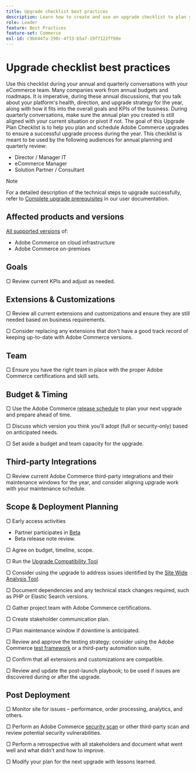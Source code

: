 ```yaml
---
title: Upgrade checklist best practices
description: Learn how to create and use an upgrade checklist to plan your Adobe Commerce and Magento Open Source upgrade strategy.
role: Leader
feature: Best Practices
feature-set: Commerce
exl-id: c9b644fa-290c-4f33-b5a7-19f7122ff08e
---
```

# Upgrade checklist best practices

Use this checklist during your annual and quarterly conversations with your eCommerce team. Many companies work from annual budgets and roadmaps. It is imperative, during these annual discussions, that you talk about your platform's health, direction, and upgrade strategy for the year, along with how it fits into the overall goals and KPIs of the business. During quarterly conversations, make sure the annual plan you created is still aligned with your current situation or pivot if not. The goal of this Upgrade Plan Checklist is to help you plan and schedule Adobe Commerce upgrades to ensure a successful upgrade process during the year. This checklist is meant to be used by the following audiences for annual planning and quarterly review:

- Director / Manager IT
- eCommerce Manager
- Solution Partner / Consultant

>[!NOTE]
>
>For a detailed description of the technical steps to upgrade successfully, refer to [Complete upgrade prerequisites](../../../upgrade/prepare/prerequisites.md) in our user documentation.

## Affected products and versions

[All supported versions](../../../release/versions.md) of:

- Adobe Commerce on cloud infrastructure
- Adobe Commerce on-premises 

## Goals

▢ Review current KPIs and adjust as needed.

## Extensions & Customizations

▢ Review all current extensions and customizations and ensure they are still needed based on business requirements.

▢ Consider replacing any extensions that don't have a good track record of keeping up-to-date with Adobe Commerce versions.

## Team

▢ Ensure you have the right team in place with the proper Adobe Commerce certifications and skill sets.

## Budget & Timing

▢ Use the Adobe Commerce [release schedule](../../../release/schedule.md) to plan your next upgrade and prepare ahead of time.

▢ Discuss which version you think you'll adopt (full or security-only) based on anticipated needs.

▢ Set aside a budget and team capacity for the upgrade.

## Third-party Integrations

▢ Review current Adobe Commerce third-party integrations and their maintenance windows for the year, and consider aligning upgrade work with your maintenance schedule.

## Scope & Deployment Planning

▢ Early access activities

- Partner participates in [Beta](../../../release/beta.md)
- Beta release note review. 

▢ Agree on budget, timeline, scope.

▢ Run the [Upgrade Compatibility Tool](../../../upgrade/upgrade-compatibility-tool/overview.md)

▢ Consider using the upgrade to address issues identified by the [Site Wide Analysis Tool](../../../tools/site-wide-analysis-tool/intro.md).

▢ Document dependencies and any technical stack changes required, such as PHP or Elastic Search versions.

▢ Gather project team with Adobe Commerce certifications.

▢ Create stakeholder communication plan.

▢ Plan maintenance window if downtime is anticipated.

▢ Review and approve the testing strategy; consider using the Adobe Commerce [test framework](https://developer.adobe.com/commerce/testing/) or a third-party automation suite.

▢ Confirm that all extensions and customizations are compatible.

▢ Review and update the post-launch playbook; to be used if issues are discovered during or after the upgrade.

## Post Deployment

▢ Monitor site for issues – performance, order processing, analytics, and others.

▢ Perform an Adobe Commerce [security scan](https://account.magento.com/scanner/dashboard/) or other third-party scan and review potential security vulnerabilities.

▢ Perform a retrospective with all stakeholders and document what went well and what didn't and how to improve.

▢ Modify your plan for the next upgrade with lessons learned.
